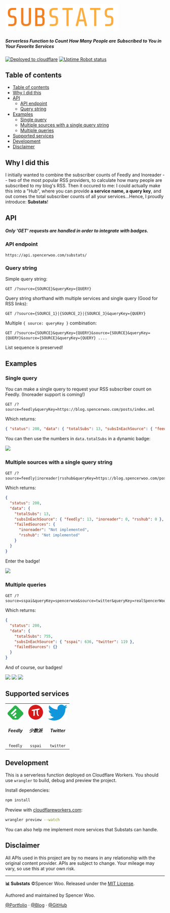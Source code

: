 <img src="./assets/substats.svg" alt="substats-logo" width="360px" height="auto" />

<h5>Serverless Function to Count How Many People are Subscribed to You in Your Favorite Services</h5>

[![Deployed to cloudflare](https://img.shields.io/badge/deployed%20to-Cloudflare%20Workers-f38020?logo=cloudflare)](https://api.spencerwoo.com/substats/)
[![Uptime Robot status](https://img.shields.io/uptimerobot/status/m784533782-966fa87a7f1afd93c9cc4e51?label=API%20status)](https://stats.uptimerobot.com/92yjVTmk63/784533782)

## Table of contents

- [Table of contents](#table-of-contents)
- [Why I did this](#why-i-did-this)
- [API](#api)
  - [API endpoint](#api-endpoint)
  - [Query string](#query-string)
- [Examples](#examples)
  - [Single query](#single-query)
  - [Multiple sources with a single query string](#multiple-sources-with-a-single-query-string)
  - [Multiple queries](#multiple-queries)
- [Supported services](#supported-services)
- [Development](#development)
- [Disclaimer](#disclaimer)

## Why I did this

I initially wanted to combine the subscriber counts of Feedly and Inoreader -- two of the most popular RSS providers, to calculate how many people are subscribed to my blog's RSS. Then it occured to me: I could actually make this into a "Hub", where you can provide **a service name, a query key**, and out comes the total subscriber counts of all your services...Hence, I proudly introduce: **Substats**!

## API

<h5>Only 'GET' requests are handled in order to integrate with badges.</h5>

### API endpoint

```
https://api.spencerwoo.com/substats/
```

### Query string

Simple query string:

```http
GET /?source={SOURCE}&queryKey={QUERY}
```

Query string shorthand with multiple services and single query (Good for RSS links):

```http
GET /?source={SOURCE_1}|{SOURCE_2}|{SOURCE_3}&queryKey={QUERY}
```

Multiple `{ source: queryKey }` combination:

```http
GET /?source={SOURCE}&queryKey={QUERY}&source={SOURCE}&queryKey={QUERY}&source={SOURCE}&queryKey={QUERY} ....
```

List sequence is preserved!

## Examples

### Single query

You can make a single query to request your RSS subscriber count on Feedly. (Inoreader support is coming!)

```http
GET /?source=feedly&queryKey=https://blog.spencerwoo.com/posts/index.xml
```

Which returns:

```json
{ "status": 200, "data": { "totalSubs": 13, "subsInEachSource": { "feedly": 13 }, "failedSources": {} } }
```

You can then use the numbers in `data.totalSubs` in a dynamic badge:

[![](https://img.shields.io/badge/dynamic/json?label=Feedly&query=%24.data.totalSubs&url=https%3A%2F%2Fapi.spencerwoo.com%2Fsubstats%2F%3Fsource%3Dfeedly%26queryKey%3Dhttps%3A%2F%2Fblog.spencerwoo.com%2Fposts%2Findex.xml&color=2bb24c&logo=feedly&style=for-the-badge)](https://api.spencerwoo.com/substats/?source=feedly&queryKey=https://blog.spencerwoo.com/posts/index.xml)

### Multiple sources with a single query string

```http
GET /?source=feedly|inoreader|rsshub&queryKey=https://blog.spencerwoo.com/posts/index.xml
```

Which returns:

```json
{
  "status": 200,
  "data": {
    "totalSubs": 13,
    "subsInEachSource": { "feedly": 13, "inoreader": 0, "rsshub": 0 },
    "failedSources": {
      "inoreader": "Not implemented",
      "rsshub": "Not implemented"
    }
  }
}
```

Enter the badge!

[![](https://img.shields.io/badge/dynamic/json?label=RSS%20subs&query=%24.data.totalSubs&url=https%3A%2F%2Fapi.spencerwoo.com%2Fsubstats%2F%3Fsource%3Dfeedly%257Cinoreader%257Crsshub%26queryKey%3Dhttps%3A%2F%2Fblog.spencerwoo.com%2Fposts%2Findex.xml&color=ffa500&logo=rss&style=for-the-badge)](https://api.spencerwoo.com/substats/?source=feedly|inoreader|rsshub&queryKey=https://blog.spencerwoo.com/posts/index.xml)

### Multiple queries

```http
GET /?source=sspai&queryKey=spencerwoo&source=twitter&queryKey=realSpencerWoo
```

Which returns:

```json
{
  "status": 200,
  "data": {
    "totalSubs": 755,
    "subsInEachSource": { "sspai": 636, "twitter": 119 },
    "failedSources": {}
  }
}
```

And of course, our badges!

[![](https://img.shields.io/badge/dynamic/json?label=Social%20media&query=%24.data.totalSubs&url=https%3A%2F%2Fapi.spencerwoo.com%2Fsubstats%2F%3Fsource%3Dsspai%26queryKey%3Dspencerwoo%26source%3Dtwitter%26queryKey%3DrealSpencerWoo&color=brightgreen&style=for-the-badge)](https://api.spencerwoo.com/substats/?source=sspai&queryKey=spencerwoo&source=twitter&queryKey=realSpencerWoo)
[![](https://img.shields.io/badge/dynamic/json?label=%E5%B0%91%E6%95%B0%E6%B4%BE&query=%24.data.subsInEachSource.sspai&url=https%3A%2F%2Fapi.spencerwoo.com%2Fsubstats%2F%3Fsource%3Dsspai%26queryKey%3Dspencerwoo%26source%3Dtwitter%26queryKey%3DrealSpencerWoo&color=d71a1b&style=for-the-badge)](https://api.spencerwoo.com/substats/?source=sspai&queryKey=spencerwoo&source=twitter&queryKey=realSpencerWoo)
[![](https://img.shields.io/badge/dynamic/json?label=Twitter&query=%24.data.subsInEachSource.twitter&url=https%3A%2F%2Fapi.spencerwoo.com%2Fsubstats%2F%3Fsource%3Dsspai%26queryKey%3Dspencerwoo%26source%3Dtwitter%26queryKey%3DrealSpencerWoo&color=1da1f2&logo=twitter&style=for-the-badge)](https://api.spencerwoo.com/substats/?source=sspai&queryKey=spencerwoo&source=twitter&queryKey=realSpencerWoo)

## Supported services

<table>
  <tr align="center">
    <td><img src="./assets/logo_feedly.png" width="auto" height="50px"/><br><h5>Feedly</h5></td>
    <td><img src="./assets/logo_sspai.png" width="auto" height="50px"/><br><h5>少数派</h5></td>
    <td><img src="./assets/logo_twitter.png" width="auto" height="50px"/><br><h5>Twitter</h5></td>
  </tr>
  <tr align="center">
    <td><code>feedly</code></td>
    <td><code>sspai</code></td>
    <td><code>twitter</code></td>
  </tr>
</table>

## Development

This is a serverless function deployed on Cloudflare Workers. You should use `wrangler` to build, debug and preview the project.

Install dependencies:

```bash
npm install
```

Preview with [cloudflareworkers.com](https://cloudflareworkers.com):

```bash
wrangler preview --watch
```

You can also help me implement more services that Substats can handle.

## Disclaimer

All APIs used in this project are by no means in any relationship with the original content provider. APIs are subject to change. Your mileage may vary, so use this at your own risk.

---

**📊 Substats** ©Spencer Woo. Released under the [MIT License](./LICENSE).

Authored and maintained by Spencer Woo.

[@Portfolio](https://spencerwoo.com/) · [@Blog](https://blog.spencerwoo.com/) · [@GitHub](https://github.com/spencerwooo)
